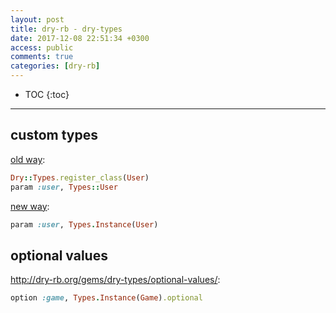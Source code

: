 ```yaml
---
layout: post
title: dry-rb - dry-types
date: 2017-12-08 22:51:34 +0300
access: public
comments: true
categories: [dry-rb]
---
```


<!-- more -->

* TOC
{:toc}
<hr>

custom types
------------

[old way](https://gist.github.com/AMHOL/0671986632fe734189c4c73e2a665f8b):

```ruby
Dry::Types.register_class(User)
param :user, Types::User
```

[new way](http://dry-rb.org/gems/dry-types/custom-types/):

```ruby
param :user, Types.Instance(User)
```

optional values
---------------

<http://dry-rb.org/gems/dry-types/optional-values/>:

```ruby
option :game, Types.Instance(Game).optional
```
